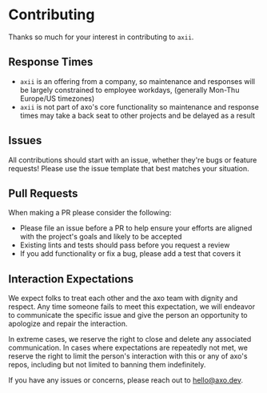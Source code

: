 # Contributing

Thanks so much for your interest in contributing to `axii`.

## Response Times

- `axii` is an offering from a company, so maintenance and responses will
  be largely constrained to employee workdays, (generally Mon-Thu Europe/US
  timezones)
- `axii` is not part of axo's core functionality so maintenance and response
  times may take a back seat to other projects and be delayed as a result

## Issues

All contributions should start with an issue, whether they're bugs or feature
requests! Please use the issue template that best matches your situation.

## Pull Requests

When making a PR please consider the following:
- Please file an issue before a PR to help ensure your efforts are aligned
  with the project's goals and likely to be accepted
- Existing lints and tests should pass before you request a review
- If you add functionality or fix a bug, please add a test that covers it

## Interaction Expectations

We expect folks to treat each other and the axo team with dignity and respect.
Any time someone fails to meet this expectation, we will endeavor to
communicate the specific issue and give the person an opportunity to apologize
and repair the interaction.

In extreme cases, we reserve the right to close and delete any associated
communication. In cases where expectations are repeatedly not met, we reserve
the right to limit the person's interaction with this or any of axo's repos,
including but not limited to banning them indefinitely.

If you have any issues or concerns, please reach out to [hello@axo.dev].

[hello@axo.dev]: mailto:hello@axo.dev
